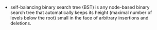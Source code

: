 
- self-balancing binary search tree (BST) is any node-based binary search tree that automatically keeps its height (maximal number of levels below the root) small in the face of arbitrary insertions and deletions.
